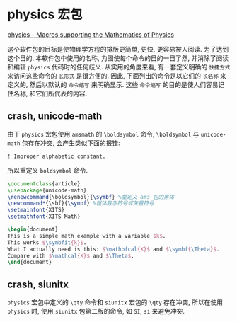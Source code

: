# physics 宏包

[physics – Macros supporting the Mathematics of Physics](https://www.ctan.org/pkg/physics)

这个软件包的目标是使物理学方程的排版更简单, 更快, 更容易被人阅读.
为了达到这个目的, 本软件包中使用的名称, 力图使每个命令的目的一目了然, 并消除了阅读和编辑 `physics` 代码时的任何歧义.
从实用的角度来看, 有一套定义明确的 `快捷方式` 来访问这些命令的 `长形式` 是很方便的.
因此, 下面列出的命令是以它们的 `长名称` 来定义的, 然后以默认的 `命令缩写` 来明确显示.
这些 `命令缩写` 的目的是使人们容易记住名称, 和它们所代表的内容.

## crash, unicode-math

由于 `physics` 宏包使用 `amsmath` 的 `\boldsymbol` 命令,
`\boldsymbol` 与 `unicode-math` 包存在冲突, 会产生类似下面的报错:

    ! Improper alphabetic constant.

所以重定义 `boldsymbol` 命令.

```latex
\documentclass{article}
\usepackage{unicode-math}
\renewcommand{\boldsymbol}{\symbf} %重定义 ams 包的黑体
\newcommand*{\sbf}{\symbf} %粗体数学符号或矢量符号
\setmainfont{XITS}
\setmathfont{XITS Math}

\begin{document}
This is a simple math example with a variable $k$.
This works $\symbfit{k}$.
What I actually need is this: $\mathbfcal{X}$ and $\symbf{\Theta}$.
Compare with $\mathcal{X}$ and $\Theta$.
\end{document}
```

## crash, siunitx

`physics` 宏包中定义的 `\qty` 命令和 `siunitx` 宏包的 `\qty` 存在冲突,
所以在使用 `physics` 时, 使用 `siunitx` 包第二版的命令, 如 `SI`, `si` 来避免冲突.
